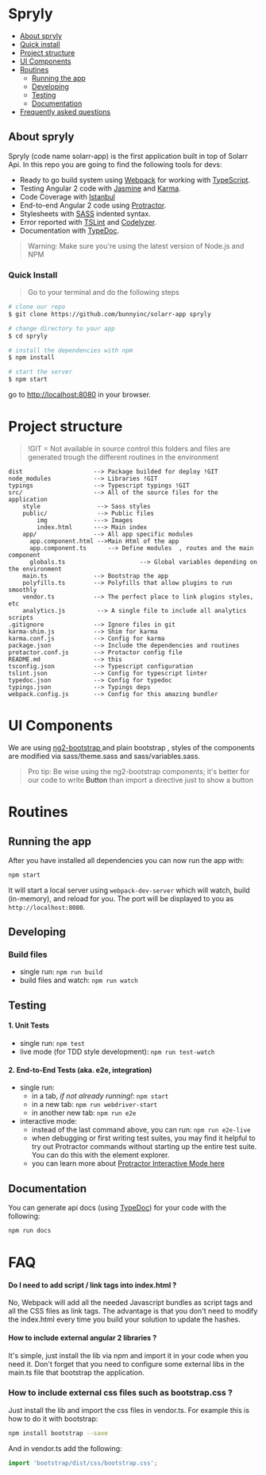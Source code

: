 # Spryly


* [About spryly](#about-spryly)
* [Quick install](#quick-install)
* [Project structure](#project-structure)
* [UI Components](#ui-components)
* [Routines](#routines)
    * [Running the app](#running-the-app)
    * [Developing](#developing)
    * [Testing](#testing)
    * [Documentation](#documentation)
* [Frequently asked questions](#faq)

## About spryly
Spryly (code name solarr-app) is the first application built in top of Solarr Api. In this repo you are going to find the following tools for devs:

* Ready to go build system using [Webpack](https://webpack.github.io/docs/) for working with [TypeScript](http://www.typescriptlang.org/).
* Testing Angular 2 code with [Jasmine](http://jasmine.github.io/) and [Karma](http://karma-runner.github.io/).
* Code Coverage with [Istanbul](https://github.com/gotwarlost/istanbul)
* End-to-end Angular 2 code using [Protractor](https://angular.github.io/protractor/).
* Stylesheets with [SASS](http://sass-lang.com/) indented syntax.
* Error reported with [TSLint](http://palantir.github.io/tslint/) and [Codelyzer](https://github.com/mgechev/codelyzer).
* Documentation with [TypeDoc](http://typedoc.io/).

>Warning: Make sure you're using the latest version of Node.js and NPM




### Quick Install

> Go to your terminal and do the following steps

```bash
# clone our repo
$ git clone https://github.com/bunnyinc/solarr-app spryly

# change directory to your app
$ cd spryly

# install the dependencies with npm
$ npm install

# start the server
$ npm start
```
go to [http://localhost:8080](http://localhost:8080) in your browser.

# Project structure

> !GIT = Not available in source control this folders and files are generated trough the different routines in the environment
```
dist                    --> Package builded for deploy !GIT
node_modules            --> Libraries !GIT
typings                 --> Typescript typings !GIT
src/                    --> All of the source files for the application
    style                --> Sass styles
    public/              --> Public files
        img             ---> Images
        index.html      ---> Main index
    app/                --> All app specific modules
      app.component.html -->Main Html of the app
      app.component.ts      --> Define modules  , routes and the main component
      globals.ts                     --> Global variables depending on the environment
    main.ts             --> Bootstrap the app
    polyfills.ts        --> Polyfills that allow plugins to run smoothly
    vendor.ts           --> The perfect place to link plugins styles, etc
    analytics.js         --> A single file to include all analytics scripts
.gitignore              --> Ignore files in git
karma-shim.js           --> Shim for karma
karma.conf.js           --> Config for karma
package.json            --> Include the dependencies and routines
protactor.conf.js       --> Protactor config file
README.md               --> this
tsconfig.json           --> Typescript configuration
tslint.json             --> Config for typescript linter
typedoc.json            --> Config for typedoc
typings.json            --> Typings deps
webpack.config.js       --> Config for this amazing bundler
```
# UI Components

We are using [ng2-bootstrap ](https://valor-software.com/ng2-bootstrap) and plain bootstrap , styles of the components are modified via sass/theme.sass and sass/variables.sass. 

>Pro tip: Be wise using the ng2-bootstrap components; it's better for our code to write <a class="btn btn-danger">Button</a> than import a directive just to show a button


# Routines

## Running the app

After you have installed all dependencies you can now run the app with:

```bash
npm start
```

It will start a local server using `webpack-dev-server` which will watch, build (in-memory), and reload for you. The port will be displayed to you as `http://localhost:8080`.

## Developing

### Build files

* single run: `npm run build`
* build files and watch: `npm run watch`

## Testing

#### 1. Unit Tests

* single run: `npm test`
* live mode (for TDD style development): `npm run test-watch`

#### 2. End-to-End Tests (aka. e2e, integration)

* single run:
  * in a tab, *if not already running!*: `npm start`
  * in a new tab: `npm run webdriver-start`
  * in another new tab: `npm run e2e`
* interactive mode:
  * instead of the last command above, you can run: `npm run e2e-live`
  * when debugging or first writing test suites, you may find it helpful to try out Protractor commands without starting up the entire test suite. You can do this with the element explorer.
  * you can learn more about [Protractor Interactive Mode here](https://github.com/angular/protractor/blob/master/docs/debugging.md#testing-out-protractor-interactively)

## Documentation

You can generate api docs (using [TypeDoc](http://typedoc.io/)) for your code with the following:
```bash
npm run docs
```

# FAQ

#### Do I need to add script / link tags into index.html ?

No, Webpack will add all the needed Javascript bundles as script tags and all the CSS files as link tags. The advantage is that you don't need to modify the index.html every time you build your solution to update the hashes.

#### How to include external angular 2 libraries ?

It's simple, just install the lib via npm and import it in your code when you need it. Don't forget that you need to configure some external libs in the main.ts file that bootstrap the application.

### How to include external css files such as bootstrap.css ?

Just install the lib and import the css files in vendor.ts. For example this is how to do it with bootstrap:

```sh
npm install bootstrap --save
```

And in vendor.ts add the following:

```ts
import 'bootstrap/dist/css/bootstrap.css';
```


